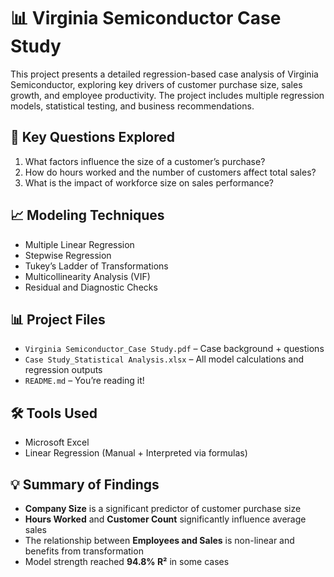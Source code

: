 # 📊 Virginia Semiconductor Case Study

This project presents a detailed regression-based case analysis of Virginia Semiconductor, exploring key drivers of customer purchase size, sales growth, and employee productivity. The project includes multiple regression models, statistical testing, and business recommendations.

## 🧠 Key Questions Explored
1. What factors influence the size of a customer’s purchase?
2. How do hours worked and the number of customers affect total sales?
3. What is the impact of workforce size on sales performance?

## 📈 Modeling Techniques
- Multiple Linear Regression
- Stepwise Regression
- Tukey’s Ladder of Transformations
- Multicollinearity Analysis (VIF)
- Residual and Diagnostic Checks

## 📊 Project Files
- `Virginia Semiconductor_Case Study.pdf` – Case background + questions
- `Case Study_Statistical Analysis.xlsx` – All model calculations and regression outputs
- `README.md` – You’re reading it!

## 🛠 Tools Used
- Microsoft Excel
- Linear Regression (Manual + Interpreted via formulas)

## 💡 Summary of Findings
- **Company Size** is a significant predictor of customer purchase size
- **Hours Worked** and **Customer Count** significantly influence average sales
- The relationship between **Employees and Sales** is non-linear and benefits from transformation
- Model strength reached **94.8% R²** in some cases
